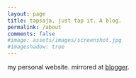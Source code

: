 ```yaml
---
layout: page
title: tapsaja, just tap it. A blog.
permalink: /about
comments: false
#image: assets/images/screenshot.jpg
#imageshadow: true
---
```


my personal website. mirrored at [blogger](https://tapsaja.blogspot.com).

